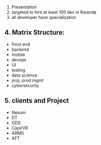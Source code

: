 
1. Presentation
2. targeted to hire at least 100 dev in Rwanda
3. all developer have specialization
## 4. Matrix Structure:
- front end 
- backend
- mobile
- devops
- UI
- testing
- data science
- proj, prod mgmt
- cybersecurity
## 5. clients and Project
- Nexum
- DT
- GDS
- Capi/VR
- ARMS
- AFT